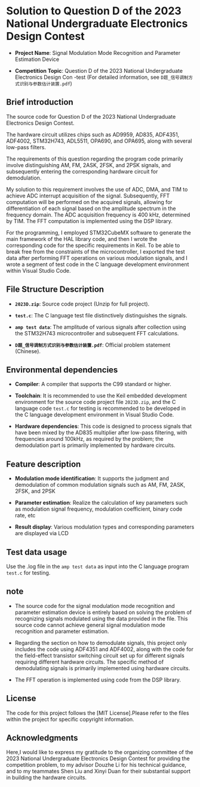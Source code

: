# Solution to Question D of the 2023 National Undergraduate Electronics Design Contest

- **Project Name**: Signal Modulation Mode Recognition and Parameter Estimation Device  

- **Competition Topic**: Question D of the 2023 National Undergraduate Electronics Design Con -test (For detailed information, see `D题_信号调制方式识别与参数估计装置.pdf`)

## Brief introduction

The source code for Question D of the 2023 National Undergraduate Electronics Design Contest.

The hardware circuit utilizes chips such as AD9959, AD835, ADF4351, ADF4002, STM32H743, ADL5511, OPA690, and OPA695, along with several low-pass filters.

The requirements of this question regarding the program code primarily involve distinguishing AM, FM, 2ASK, 2FSK, and 2PSK signals, and subsequently entering the corresponding hardware circuit for demodulation.

My solution to this requirement involves the use of ADC, DMA, and TIM to achieve ADC interrupt acquisition of the signal. Subsequently, FFT computation will be performed on the acquired signals, allowing for differentiation of each signal based on the amplitude spectrum in the frequency domain. The ADC acquisition frequency is 400 kHz, determined by TIM. The FFT computation is implemented using the DSP library.

For the programming, I employed STM32CubeMX software to generate the main framework of the HAL library code, and then I wrote the corresponding code for the specific requirements in Keil. To be able to break free from the constraints of the microcontroller, I exported the test data after performing FFT operations on various modulation signals, and I wrote a segment of test code in the C language development environment within Visual Studio Code.

## File Structure Description

- **`2023D.zip`**: Source code project (Unzip for full project).

- **`test.c`**: The C language test file distinctively distinguishes the signals.

- **`amp test data`**: The amplitude of various signals after collection using the STM32H743 microcontroller and subsequent FFT calculations.

- **`D题_信号调制方式识别与参数估计装置.pdf`**: Official problem statement (Chinese).

## Environmental dependencies
- **Compiler**: A compiler that supports the C99 standard or higher.
  
- **Toolchain**: It is recommended to use the Keil embedded development environment for the source code project file `2023D.zip`, and the C language code `test.c` for testing is recommended to be developed in the C language development environment in Visual Studio Code.

- **Hardware dependencies**: This code is designed to process signals that have been mixed by the AD835 multiplier after low-pass filtering, with frequencies around 100kHz, as required by the problem; the demodulation part is primarily implemented by hardware circuits.

## Feature description
- **Modulation mode identification**: It supports the judgment and demodulation of common modulation signals such as AM, FM, 2ASK, 2FSK, and 2PSK

- **Parameter estimation**: Realize the calculation of key parameters such as modulation signal frequency, modulation coefficient, binary code rate, etc

- **Result display**: Various modulation types and corresponding parameters are displayed via LCD


## Test data usage

Use the .log file in the `amp test data` as input into the C language program `test.c` for testing.

## note

- The source code for the signal modulation mode recognition and parameter estimation device is entirely based on solving the problem of recognizing signals modulated using the data provided in the file. This source code cannot achieve general signal modulation mode recognition and parameter estimation.

- Regarding the section on how to demodulate signals, this project only includes the code using ADF4351 and ADF4002, along with the code for the field-effect transistor switching circuit set up for different signals requiring different hardware circuits. The specific method of demodulating signals is primarily implemented using hardware circuits.

- The FFT operation is implemented using code from the DSP library.

## License

The code for this project follows the [MIT License].Please refer to the files within the project for specific copyright information.

## Acknowledgments

Here,I would like to express my gratitude to the organizing committee of the 2023 National Undergraduate Electronics Design Contest for providing the competition problem, to my advisor Douzhe Li for his technical guidance, and to my teammates Shen Liu and Xinyi Duan for their substantial support in building the hardware circuits.
